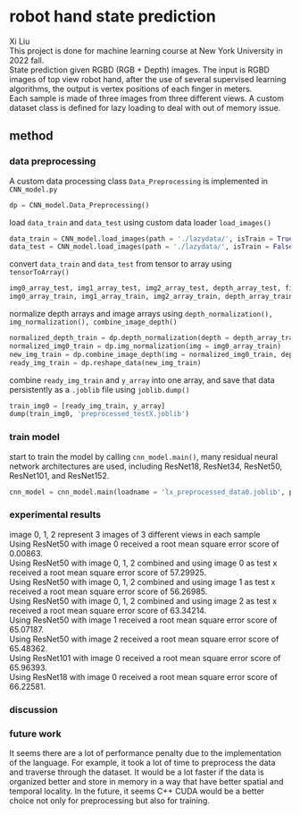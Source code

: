 # robot hand state prediction
Xi Liu<br>
This project is done for machine learning course at New York University in 2022 fall.<br>
State prediction given RGBD (RGB + Depth) images. The input is RGBD images of top view robot hand, after the use of several supervised learning algorithms, the output is vertex positions of each finger in meters.<br>
Each sample is made of three images from three different views. A custom dataset class is defined for lazy loading to deal with out of memory issue.

## method
### data preprocessing
A custom data processing class ```Data_Preprocessing``` is implemented in ```CNN_model.py```
```python
dp = CNN_model.Data_Preprocessing()
```
load ```data_train``` and ```data_test``` using custom data loader ```load_images()```
```python
data_train = CNN_model.load_images(path = './lazydata/', isTrain = True)
data_test = CNN_model.load_images(path = './lazydata/', isTrain = False)
```
convert ```data_train``` and ```data_test``` from tensor to array using ```tensorToArray()```
```python
img0_array_test, img1_array_test, img2_array_test, depth_array_test, field_id_array = dp.tensorToArray(data = data_test, isTrain = False)
img0_array_train, img1_array_train, img2_array_train, depth_array_train, y_array = dp.tensorToArray(data = data_train, isTrain = True)
```
normalize depth arrays and image arrays using ```depth_normalization(), img_normalization(), combine_image_depth()```
```python
normalized_depth_train = dp.depth_normalization(depth = depth_array_train)
normalized_img0_train = dp.img_normalization(img = img0_array_train)
new_img_train = dp.combine_image_depth(img = normalized_img0_train, depth = normalized_depth_train, whichImg = 0)
ready_img_train = dp.reshape_data(new_img_train)
```
combine ```ready_img_train``` and ```y_array``` into one array, and save that data persistently as a ```.joblib``` file using ```joblib.dump()```
```python
train_img0 = [ready_img_train, y_array]
dump(train_img0, 'preprocessed_testX.joblib')
```

### train model
start to train the model by calling ```cnn_model.main()```, many residual neural network architectures are used, including ResNet18, ResNet34, ResNet50, ResNet101, and ResNet152.
```python
cnn_model = cnn_model.main(loadname = 'lx_preprocessed_data0.joblib', pre_trained_model = None)
```

### experimental results
image 0, 1, 2 represent 3 images of 3 different views in each sample<br>
Using ResNet50 with image 0 received a root mean square error score of 0.00863.<br>
Using ResNet50 with image 0, 1, 2 combined and using image 0 as test x received a root mean square error score of 57.29925.<br>
Using ResNet50 with image 0, 1, 2 combined and using image 1 as test x received a root mean square error score of 56.26985.<br>
Using ResNet50 with image 0, 1, 2 combined and using image 2 as test x received a root mean square error score of 63.34214.<br>
Using ResNet50 with image 1 received a root mean square error score of 65.07187.<br>
Using ResNet50 with image 2 received a root mean square error score of 65.48362.<br>
Using ResNet101 with image 0 received a root mean square error score of 65.96393.<br>
Using ResNet18 with image 0 received a root mean square error score of 66.22581.<br>

### discussion


### future work
It seems there are a lot of performance penalty due to the implementation of the language. For example, it took a lot of time to preprocess the data and traverse through the dataset. It would be a lot faster if the data is organized better and store in memory in a way that have better spatial and temporal locality. In the future, it seems C++ CUDA would be a better choice not only for preprocessing but also for training. 
